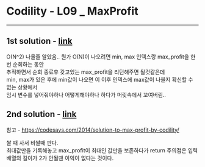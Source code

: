# Codility - L09 _ MaxProfit
---

## 1st solution - [link](https://app.codility.com/demo/results/trainingTD4X6E-TPK/)

O(N^2) 나올줄 알았음..
뭔가 O(N)이 나오려면 min, max 인덱스랑 max_profit을 한번 순회하는 동안 
<br>
추적하면서 순회 종료후 갖고있는 max_profit을 리턴해주면 될것같은데
<br>
min, max가 있은 후에 min값이 나오면 이 이후 인덱스에 max값이 나올지 확신할 수 없는 상황에서 
<br>
임시 변수를 넣어줘야하나 어떻게해야하나 하다가 머릿속에서 꼬여버림..

## 2nd solution - [link](https://app.codility.com/demo/results/trainingRKQYYU-SEW/)

참고 - https://codesays.com/2014/solution-to-max-profit-by-codility/ 

쌀 때 사서 비쌀때 판다.
<br>
최대값만을 기록해놓고 max_profit이 최대인 값만을 보존하다가 return
주의점은 입력배열의 길이가 2가 안될땐 이익이 없다는 것이다.